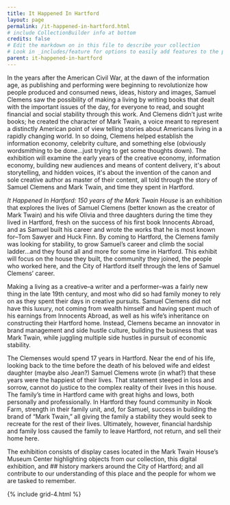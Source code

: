 ```yaml
---
title: It Happened In Hartford
layout: page
permalink: /it-happened-in-hartford.html
# include CollectionBuilder info at bottom
credits: false
# Edit the markdown on in this file to describe your collection
# Look in _includes/feature for options to easily add features to the page
parent: it-happened-in-hartford
---
```


In the years after the American Civil War, at the dawn of the information age, as publishing and performing were beginning to revolutionize how people produced and consumed news, ideas, history and images, Samuel Clemens saw the possibility of making a living by writing books that dealt with the important issues of the day, for everyone to read, and sought financial and social stability through this work. And Clemens didn’t just write books; he created the character of Mark Twain, a voice meant to represent a distinctly American point of view telling stories about Americans living in a rapidly changing world. In so doing, Clemens helped establish the information economy, celebrity culture, and something else (obviously wordsmithing to be done…just trying to get some thoughts down). 
The exhibition will examine the early years of the creative economy, information economy, building new audiences and means of content delivery, it's about storytelling, and hidden voices, it's about the invention of the canon and sole creative author as master of their content, all told through the story of Samuel Clemens and Mark Twain, and time they spent in Hartford.

*It Happened In Hartford: 150 years of the Mark Twain House* is an exhibition that explores the lives of Samuel Clemens (better known as the creator of Mark Twain) and his wife Olivia and three daughters during the time they lived in Hartford, fresh on the success of his first book Innocents Abroad, and as Samuel built his career and wrote the works that he is most known for–Tom Sawyer and Huck Finn. By coming to Hartford, the Clemens family was looking for stability, to grow Samuel’s career and climb the social ladder…and they found all and more for some time in Hartford. This exhibit will  focus on the house they built, the community they joined, the people who worked here, and the City of Hartford itself through the lens of Samuel Clemens’ career. 

Making a living as a creative–a writer and a performer–was a fairly new thing in the late 19th century, and most who did so had family money to rely on as they spent their days in creative pursuits. Samuel Clemens did not have this luxury, not coming from wealth himself and having spent much of his earnings from Innocents Abroad, as well as his wife’s inheritance on constructing their Hartford home. Instead, Clemens became an innovator in brand management and side hustle culture, building the business that was Mark Twain, while juggling multiple side hustles in pursuit of economic stability. 

The Clemenses would spend 17 years in Hartford. Near the end of his life, looking back to the time before the death of his beloved wife and eldest daughter (maybe also Jean?) Samuel Clemens wrote (in what?) that these years were the happiest of their lives. That  statement   steeped in loss and sorrow, cannot do justice to the complex reality of their lives in this house. The family’s time in Hartford  came with  great highs and lows, both personally and professionally. In Hartford they found community in Nook Farm, strength in their family unit, and, for Samuel, success in building the brand of “Mark Twain,” all giving the family a stability they would seek to recreate for the rest of their lives. Ultimately, however, financial hardship and family loss caused the family to leave Hartford, not return, and sell their home here. 

The exhibition consists of display cases located in the Mark Twain House’s Museum Center highlighting objects from our collection, this digital exhibition, and ## history markers around the City of Hartford; and all contribute to our understanding of this place and the people for whom we are tasked to remember. 

{% include grid-4.html %}
